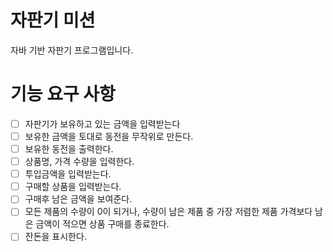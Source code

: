 # 자판기 미션

자바 기반 자판기 프로그램입니다.

# 기능 요구 사항

- [ ] 자판기가 보유하고 있는 금액을 입력받는다
- [ ] 보유한 금액을 토대로 동전을 무작위로 만든다.
- [ ] 보유한 동전을 출력한다.
- [ ] 상품명, 가격 수량을 입력한다.
- [ ] 투입금액을 입력받는다.
- [ ] 구매할 상품을 입력받는다.
- [ ] 구매후 남은 금액을 보여준다.
- [ ] 모든 제품의 수량이 0이 되거나, 수량이 남은 제품 중 가장 저렴한 제품 가격보다 남은 금액이 적으면 상품 구매를 종료한다.
- [ ] 잔돈을 표시한다.